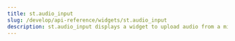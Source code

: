```yaml
---
title: st.audio_input
slug: /develop/api-reference/widgets/st.audio_input
description: st.audio_input displays a widget to upload audio from a microphone
---
```


<Autofunction function="streamlit.experimental_audio_input" />
